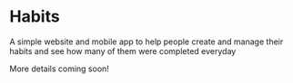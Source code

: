 # Habits
A simple website and mobile app to help people create and manage their habits and see how many of them were completed everyday

More details coming soon!
